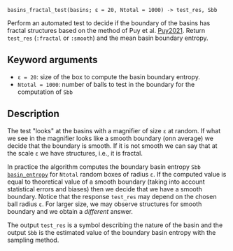 ```
basins_fractal_test(basins; ε = 20, Ntotal = 1000) -> test_res, Sbb
```

Perform an automated test to decide if the boundary of the basins has fractal structures based on the method of Puy et al. [Puy2021](@cite). Return `test_res` (`:fractal` or `:smooth`) and the mean basin boundary entropy.

## Keyword arguments

  * `ε = 20`: size of the box to compute the basin boundary entropy.
  * `Ntotal = 1000`: number of balls to test in the boundary for the computation of `Sbb`

## Description

The test "looks" at the basins with a magnifier of size `ε` at random. If what we see in the magnifier looks like a smooth boundary (onn average) we decide that the boundary is smooth. If it is not smooth we can say that at the scale `ε` we have structures, i.e., it is fractal.

In practice the algorithm computes the boundary basin entropy `Sbb` [`basin_entropy`](@ref) for `Ntotal` random boxes of radius `ε`. If the computed value is equal to theoretical value of a smooth boundary (taking into account statistical errors and biases) then we decide that we have a smooth boundary. Notice that the response `test_res` may depend on the chosen ball radius `ε`. For larger size, we may observe structures for smooth boundary and we obtain a *different* answer.

The output `test_res` is a symbol describing the nature of the basin and the output `Sbb` is the estimated value of the boundary basin entropy with the sampling method.
